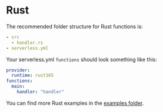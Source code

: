 # Rust

The recommended folder structure for Rust functions is:

```yml
- src
  - handler.rs
- serverless.yml
```

Your serverless.yml `functions` should look something like this:

```yml
provider:
  runtime: rust165
functions:
  main:
    handler: "handler"
```

You can find more Rust examples in the [examples folder](../examples).
